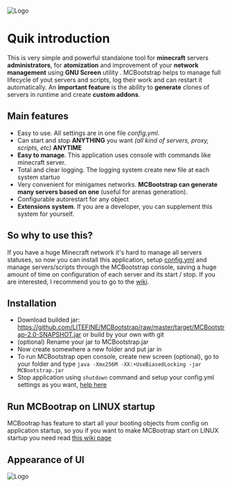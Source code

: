 ![Logo](https://i.ibb.co/HTL2W75/1.png "Logo")

# Quik introduction
This is very simple and powerful standalone tool for **minecraft** servers **administrators**, for **atomization** and improvement of your **network management** using **GNU Screen** utility . MCBootstrap helps to manage full lifecycle of yout servers and scripts, log their work and can restart it automatically. An **important feature** is the ability to **generate** clones of servers in runtime and create **custom addons**.

## Main features
* Easy to use. All settings are in one file _config.yml_.
* Can start and stop **ANYTHING** you want _(all kind of servers, proxy, scripts, etc)_ **ANYTIME**
* **Easy to manage**. This application uses console with commands like minecraft server.
* Total and clear logging. The logging system create new file at each system startuo
* Very convenient for minigames networks. **MCBootstrap can generate many servers based on one** (useful for arenas generation).
* Configurable autorestart for any object
* **Extensions system**. If you are a developer, you can supplement this system for yourself.

## So why to use this?
If you have a huge Minecraft network it's hard to manage all servers statuses, so now you can install this application, setup [config.yml](https://github.com/LITEFINE/MCBootstrap/blob/master/src/main/resources/config.yml) and manage servers/scripts through the MCBootstrap console, saving a huge amount of time on configuration of each server and its start / stop. If you are interested, I recommend you to go to the [wiki](https://github.com/LITEFINE/MCBootstrap/wiki).

## Installation
* Download builded jar: https://github.com/LITEFINE/MCBootstrap/raw/master/target/MCBootstrap-2.0-SNAPSHOT.jar or build by your own with git
* (optional) Rename your jar to MCBootstrap.jar
* Now create somewhere a new folder and put jar in
* To run MCBootstrap open console, create new screen (optional), go to your folder and type ```java -Xmx256M -XX:+UseBiasedLocking -jar MCBootstrap.jar```
* Stop application using ```shutdown``` command and setup your config.yml settings as you want, [help here](https://github.com/LITEFINE/MCBootstrap/wiki/Config-setup)

## Run MCBootrap on LINUX startup
MCBootrap has feature to start all your booting objects from config on application startup, so you if you want to make MCBootrap start on LINUX startup you need read [this wiki page](https://github.com/LITEFINE/MCBootstrap/wiki/Boot-on-LINUX-startup)

## Appearance of UI
![Logo](https://i.ibb.co/k9th1jD/2019-01-27-3-28-00.png "Screenshot of work")
